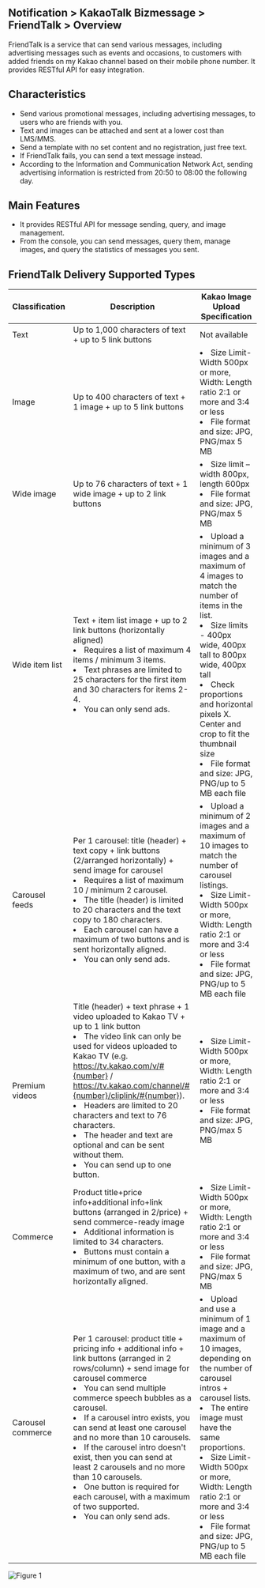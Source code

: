 ## Notification > KakaoTalk Bizmessage > FriendTalk > Overview

FriendTalk is a service that can send various messages, including advertising messages such as events and occasions, to customers with added friends on my Kakao channel based on their mobile phone number. 
It provides RESTful API for easy integration.

## Characteristics
* Send various promotional messages, including advertising messages, to users who are friends with you.
* Text and images can be attached and sent at a lower cost than LMS/MMS.
* Send a template with no set content and no registration, just free text.
* If FriendTalk fails, you can send a text message instead.
* According to the Information and Communication Network Act, sending advertising information is restricted from 20:50 to 08:00 the following day.

## Main Features
* It provides RESTful API for message sending, query, and image management.
* From the console, you can send messages, query them, manage images, and query the statistics of messages you sent.


## FriendTalk Delivery Supported Types

|Classification	| Description                                                                                                                                                                                                                                                                                                 | Kakao Image Upload Specification |
|-- |----------------------------------------------------------------------------------------------------------------------------------------------------------------------------------------------------------------------------------------------------------------------------------------------------| --|
|Text	| Up to 1,000 characters of text + up to 5 link buttons                                                                                                                                                                                                                                                                        | Not available  |
|Image	| Up to 400 characters of text + 1 image + up to 5 link buttons                                                                                                                                                                                                                                                                 | </li><li> Size Limit- Width 500px or more, Width: Length ratio 2:1 or more and 3:4 or less</li><li>File format and size: JPG, PNG/max 5 MB |
|Wide image	| Up to 76 characters of text + 1 wide image + up to 2 link buttons                                                                                                                                                                                                                                                              | </li><li> Size limit – width 800px, length 600px</li><li>File format and size: JPG, PNG/max 5 MB |
|Wide item list| 	Text + item list image + up to 2 link buttons (horizontally aligned)<br><li>Requires a list of maximum 4 items / minimum 3 items.</li><li>Text phrases are limited to 25 characters for the first item and 30 characters for items 2-4.</li><li>You can only send ads.</li>                                                                                                                                       | </li><li> Upload a minimum of 3 images and a maximum of 4 images to match the number of items in the list.</li><li>Size limits - 400px wide, 400px tall to 800px wide, 400px tall</li><li>Check proportions and horizontal pixels X. Center and crop to fit the thumbnail size</li><li>File format and size: JPG, PNG/up to 5 MB each file |
|Carousel feeds| 	Per 1 carousel: title (header) + text copy + link buttons (2/arranged horizontally) + send image for carousel<li>Requires a list of maximum 10 / minimum 2 carousel.</li><li>The title (header) is limited to 20 characters and the text copy to 180 characters.</li><li>Each carousel can have a maximum of two buttons and is sent horizontally aligned.</li><li>You can only send ads.</li>                                                                                         | </li><li>Upload a minimum of 2 images and a maximum of 10 images to match the number of carousel listings. </li><li>Size Limit- Width 500px or more, Width: Length ratio 2:1 or more and 3:4 or less</li><li>File format and size: JPG, PNG/up to 5 MB each file |
|Premium videos| 	Title (header) + text phrase + 1 video uploaded to Kakao TV + up to 1 link button<li>The video link can only be used for videos uploaded to Kakao TV (e.g. https://tv.kakao.com/v/#{number} / https://tv.kakao.com/channel/#{number}/cliplink/#{number}).</li><li>Headers are limited to 20 characters and text to 76 characters.</li><li>The header and text are optional and can be sent without them.</li><li>You can send up to one button.</li>                | </li><li>Size Limit- Width 500px or more, Width: Length ratio 2:1 or more and 3:4 or less </li><li>File format and size: JPG, PNG/max 5 MB |
|Commerce| 	Product title+price info+additional info+link buttons (arranged in 2/price) + send commerce-ready image<li>Additional information is limited to 34 characters.</li><li>Buttons must contain a minimum of one button, with a maximum of two, and are sent horizontally aligned.</li>                                                                                                                                                      | </li><li>Size Limit- Width 500px or more, Width: Length ratio 2:1 or more and 3:4 or less </li><li>File format and size: JPG, PNG/max 5 MB |
|Carousel commerce| 	Per 1 carousel: product title + pricing info + additional info + link buttons (arranged in 2 rows/column) + send image for carousel commerce<br><li>You can send multiple commerce speech bubbles as a carousel.</li><li>If a carousel intro exists, you can send at least one carousel and no more than 10 carousels.</li><li>If the carousel intro doesn't exist, then you can send at least 2 carousels and no more than 10 carousels.</li><li>One button is required for each carousel, with a maximum of two supported.</li><li>You can only send ads.</li> | </li><li> Upload and use a minimum of 1 image and a maximum of 10 images, depending on the number of carousel intros + carousel lists.</li><li>The entire image must have the same proportions.</li><li>Size Limit- Width 500px or more, Width: Length ratio 2:1 or more and 3:4 or less</li><li>File format and size: JPG, PNG/up to 5 MB each file |

![Figure 1](https://static.toastoven.net/prod_alimtalk/KTB_Image_1_friendtalk_2024.08.png)
